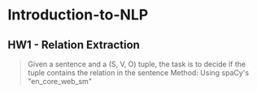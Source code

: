 # Introduction-to-NLP

## HW1 - Relation Extraction
>Given a sentence and a (S, V, O) tuple, the task is to decide if the tuple contains the relation in the sentence
>Method: Using spaCy's "en_core_web_sm"
